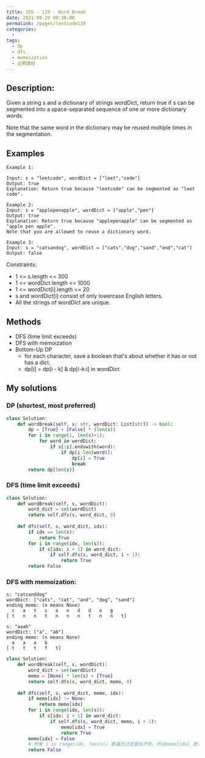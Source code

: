 ```yaml
---
title: 355 - 139 - Word Break
date: 2021-08-20 00:38:00
permalink: /pages/leetcode139
categories:
  - 
tags:
  - dp
  - dfs
  - memoization
  - 近期面经
---
```

## Description:
Given a string s and a dictionary of strings wordDict, return true if s can be segmented into a space-separated sequence of one or more dictionary words.

Note that the same word in the dictionary may be reused multiple times in the segmentation.

## Examples
```
Example 1:

Input: s = "leetcode", wordDict = ["leet","code"]
Output: true
Explanation: Return true because "leetcode" can be segmented as "leet code".

Example 2:
Input: s = "applepenapple", wordDict = ["apple","pen"]
Output: true
Explanation: Return true because "applepenapple" can be segmented as "apple pen apple".
Note that you are allowed to reuse a dictionary word.

Example 3:
Input: s = "catsandog", wordDict = ["cats","dog","sand","and","cat"]
Output: false
```
Constraints:
- 1 <= s.length <= 300
- 1 <= wordDict.length <= 1000
- 1 <= wordDict[i].length <= 20
- s and wordDict[i] consist of only lowercase English letters.
- All the strings of wordDict are unique.
## Methods
- DFS (time limit exceeds)
- DFS with memoization
- Bottom-Up DP
  - for each character, save a boolean that's about whether it has or not has a dict. 
  - dp[i] = dp[i - k] & dp[i-k:i] in wordDict

## My solutions
### DP (shortest, most preferred)
```python
class Solution:
    def wordBreak(self, s: str, wordDict: List[str]) -> bool:
        dp = [True] + [False] * (len(s))
        for i in range(1, len(s)+1):
            for word in wordDict:
                if s[:i].endswith(word):
                    if dp[i-len(word)]:
                        dp[i] = True
                        break
        return dp[len(s)]
```
### DFS (time limit exceeds)
```python
class Solution:
    def wordBreak(self, s, wordDict):
        word_dict = set(wordDict)
        return self.dfs(s, word_dict, 0)
        
    def dfs(self, s, word_dict, idx):
        if idx == len(s):
            return True
        for i in range(idx, len(s)):
            if s[idx: i + 1] in word_dict:
                if self.dfs(s, word_dict, i + 1):
                    return True
        return False
```
### DFS with memoization:
```
s: "catsanddog"
wordDict: ["cats", "cat", "and", "dog", "sand"]
ending memo: (n means None)
  c   a   t   s   a   n   d   d   o   g
[ t   n   n   t   n   n   n   t   n   n   t]

s: "aaab"
wordDict: ["a", "ab"]
ending memo: (n means None)
  a   a   a   b
[ t   t   t   f   t]
```
```python
class Solution:
    def wordBreak(self, s, wordDict):
        word_dict = set(wordDict)
        memo = [None] * len(s) + [True]
        return self.dfs(s, word_dict, memo, 0)
        
    def dfs(self, s, word_dict, memo, idx):
        if memo[idx] != None:
            return memo[idx]
        for i in range(idx, len(s)):
            if s[idx: i + 1] in word_dict:
                if self.dfs(s, word_dict, memo, i + 1):
                    memo[idx] = True
                    return True
        memo[idx] = False
        # 所有 i in range(idx, len(s)) 都遍历过还是找不到，所以memo[idx] 是false
        return False
```
